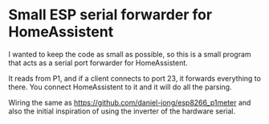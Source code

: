 # Small ESP serial forwarder for HomeAssistent

I wanted to keep the code as small as possible, so this is a small program that
acts as a serial port forwarder for HomeAssistent.

It reads from P1, and if a client connects to port 23, it forwards everything to
there. You connect HomeAssistent to it and it will do all the parsing.


Wiring the same as https://github.com/daniel-jong/esp8266_p1meter and also the initial inspiration of using the inverter of the hardware serial.
